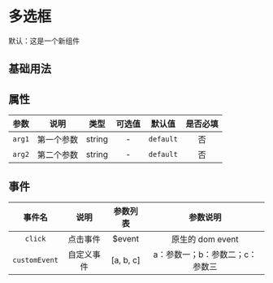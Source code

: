 <!-- 加载 demo 组件 start -->
<script setup>
import { onMounted, nextTick } from "vue"
import demo from './demo.vue'
import Prism from "prismjs";
import "../../../src/assets/prism.css";

onMounted(async () => {
  await nextTick()
  Prism.highlightAll();
})
</script>
<!-- 加载 demo 组件 end -->

<!-- 正文开始 -->

# 多选框

默认：这是一个新组件

## 基础用法
<Preview comp-name="Checkbox" demo-name="demo">
  <demo />
</Preview>

## 属性
参数 | 说明 | 类型 | 可选值 | 默认值 | 是否必填
:-: | :-: | :-: | :-: | :-: | :-:
`arg1` | 第一个参数 | string | - | `default` | 否 
`arg2` | 第二个参数 | string | - | `default` | 否

## 事件
事件名 | 说明 | 参数列表 | 参数说明
:-: | :-: | :-: | :-:
`click` | 点击事件 | $event | 原生的 dom event
`customEvent` | 自定义事件 | [a, b, c] | a：参数一；b：参数二；c：参数三